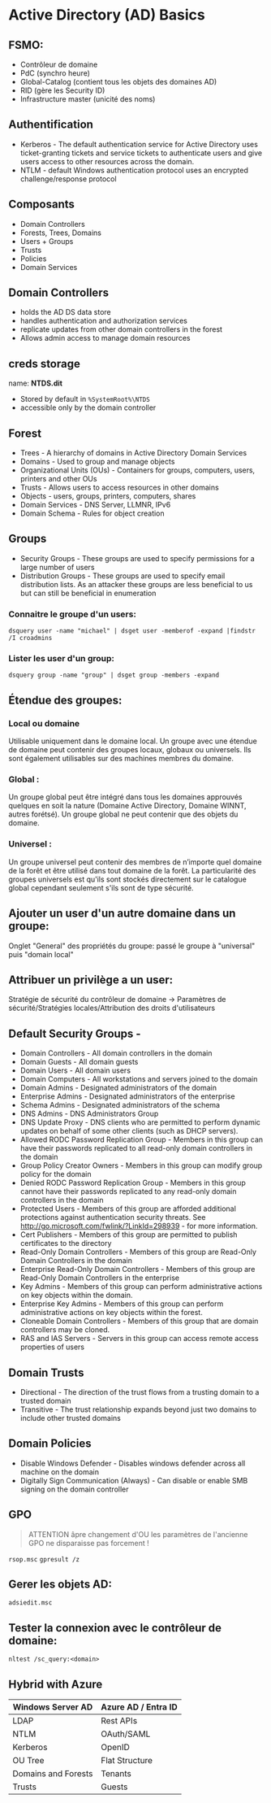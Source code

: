 # Active Directory (AD) Basics


## FSMO:

* Contrôleur de domaine
* PdC (synchro heure)
* Global-Catalog (contient tous les objets des domaines AD)
* RID (gère les Security ID)
* Infrastructure master (unicité des noms)

## Authentification

- Kerberos - The default authentication service for Active Directory uses ticket-granting tickets and service tickets to authenticate users and give users access to other resources across the domain.
- NTLM - default Windows authentication protocol uses an encrypted challenge/response protocol


## Composants

- Domain Controllers
- Forests, Trees, Domains
- Users + Groups 
- Trusts
- Policies 
- Domain Services

## Domain Controllers

- holds the AD DS data store 
- handles authentication and authorization services 
- replicate updates from other domain controllers in the forest
- Allows admin access to manage domain resources


## creds storage

name: **NTDS.dit**

- Stored by default in `%SystemRoot%\NTDS`
- accessible only by the domain controller


## Forest

- Trees - A hierarchy of domains in Active Directory Domain Services
- Domains - Used to group and manage objects 
- Organizational Units (OUs) - Containers for groups, computers, users, printers and other OUs
- Trusts - Allows users to access resources in other domains
- Objects - users, groups, printers, computers, shares
- Domain Services - DNS Server, LLMNR, IPv6
- Domain Schema - Rules for object creation


## Groups  

- Security Groups - These groups are used to specify permissions for a large number of users
- Distribution Groups - These groups are used to specify email distribution lists. As an attacker these groups are less beneficial to us but can still be beneficial in enumeration

### Connaitre le groupe d'un users:

`dsquery user -name "michael" | dsget user -memberof -expand |findstr /I croadmins`
	
### Lister les user d'un group:

`dsquery group -name "group" | dsget group -members -expand`

## Étendue des groupes:	
	
### Local ou domaine

Utilisable uniquement dans le domaine local. Un groupe avec une étendue de domaine peut contenir des groupes locaux, globaux ou universels.	
Ils sont également utilisables sur des machines membres du domaine.
	
### Global :

Un groupe global peut être intégré dans tous les domaines approuvés quelques en soit la nature (Domaine Active Directory, Domaine WINNT,
autres forétsé). Un groupe global ne peut contenir que des objets du domaine.

### Universel :

Un groupe universel peut contenir des membres de n’importe quel domaine de la forêt et être utilisé dans tout domaine de la forêt. 
La particularité des groupes universels est qu'ils sont stockés directement sur le catalogue global cependant seulement s'ils sont de type sécurité.

## Ajouter un user d'un autre domaine dans un groupe:

Onglet "General" des propriétés du groupe: passé le groupe à "universal" puis "domain local"
	
## Attribuer un privilège a un user:

Stratégie de sécurité du contrôleur de domaine -> Paramètres de sécurité/Stratégies locales/Attribution des droits d'utilisateurs



## Default Security Groups - 

- Domain Controllers - All domain controllers in the domain
- Domain Guests - All domain guests
- Domain Users - All domain users
- Domain Computers - All workstations and servers joined to the domain
- Domain Admins - Designated administrators of the domain
- Enterprise Admins - Designated administrators of the enterprise
- Schema Admins - Designated administrators of the schema
- DNS Admins - DNS Administrators Group
- DNS Update Proxy - DNS clients who are permitted to perform dynamic updates on behalf of some other clients (such as DHCP servers).
- Allowed RODC Password Replication Group - Members in this group can have their passwords replicated to all read-only domain controllers in the domain
- Group Policy Creator Owners - Members in this group can modify group policy for the domain
- Denied RODC Password Replication Group - Members in this group cannot have their passwords replicated to any read-only domain controllers in the domain
- Protected Users - Members of this group are afforded additional protections against authentication security threats. See http://go.microsoft.com/fwlink/?LinkId=298939 - for more information.
- Cert Publishers - Members of this group are permitted to publish certificates to the directory
- Read-Only Domain Controllers - Members of this group are Read-Only Domain Controllers in the domain
- Enterprise Read-Only Domain Controllers - Members of this group are Read-Only Domain Controllers in the enterprise
- Key Admins - Members of this group can perform administrative actions on key objects within the domain.
- Enterprise Key Admins - Members of this group can perform administrative actions on key objects within the forest.
- Cloneable Domain Controllers - Members of this group that are domain controllers may be cloned.
- RAS and IAS Servers - Servers in this group can access remote access properties of users

## Domain Trusts

- Directional - The direction of the trust flows from a trusting domain to a trusted domain
- Transitive - The trust relationship expands beyond just two domains to include other trusted domains

## Domain Policies

- Disable Windows Defender - Disables windows defender across all machine on the domain
- Digitally Sign Communication (Always) - Can disable or enable SMB signing on the domain controller

## GPO

> ATTENTION âpre changement d'OU les paramètres de l'ancienne GPO ne disparaisse pas forcement !

`rsop.msc`
`gpresult /z`

## Gerer les objets AD: 

`adsiedit.msc`

## Tester la connexion avec le contrôleur de domaine:

`nltest /sc_query:<domain>`



## Hybrid with Azure

| Windows Server AD	 | Azure AD / Entra ID |
|--------------------|----------|
| LDAP | Rest APIs |
| NTLM | OAuth/SAML |
| Kerberos | OpenID |
| OU Tree | Flat Structure |
| Domains and Forests | Tenants |
| Trusts | Guests |

